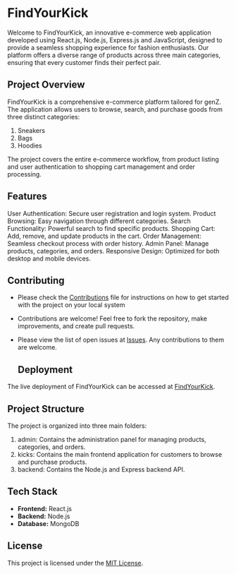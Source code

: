 # FindYourKick

Welcome to FindYourKick, an innovative e-commerce web application  developed using React.js, Node.js, Express.js and JavaScript, designed to provide a seamless shopping experience for fashion enthusiasts. Our platform offers a diverse range of products across three main categories, ensuring that every customer finds their perfect pair.

## Project Overview
FindYourKick is a comprehensive e-commerce platform tailored for  genZ. The application allows users to browse, search, and purchase goods from three distinct categories:
1. Sneakers
2. Bags
3. Hoodies

The project covers the entire e-commerce workflow, from product listing and user authentication to shopping cart management and order processing.

## Features
User Authentication: Secure user registration and login system.
Product Browsing: Easy navigation through different categories.
Search Functionality: Powerful search to find specific products.
Shopping Cart: Add, remove, and update products in the cart.
Order Management: Seamless checkout process with order history.
Admin Panel: Manage products, categories, and orders.
Responsive Design: Optimized for both desktop and mobile devices.

## Contributing
- Please check the [Contributions](https://github.com/Akash-Singh04/EduSync/blob/master/CONTRIBUTING.md) file for instructions on how to get started with the project on your local system
- Contributions are welcome! Feel free to fork the repository, make improvements, and create pull requests.
- Please view the list of open issues at [Issues](https://github.com/Tarun-Kataruka/FindYourKick/issues). Any contributions to them are welcome.

  ## Deployment

The live deployment of FindYourKick can be accessed at [FindYourKick](https://find-your-kick.vercel.app/).

## Project Structure
The project is organized into three main folders:
1. admin: Contains the administration panel for managing products, categories, and orders.
2. kicks: Contains the main frontend application for customers to browse and purchase products.
3. backend: Contains the Node.js and Express backend API.

  ## Tech Stack

- **Frontend:** React.js
- **Backend:** Node.js
- **Database:** MongoDB

## License

This project is licensed under the [MIT License](LICENSE).
